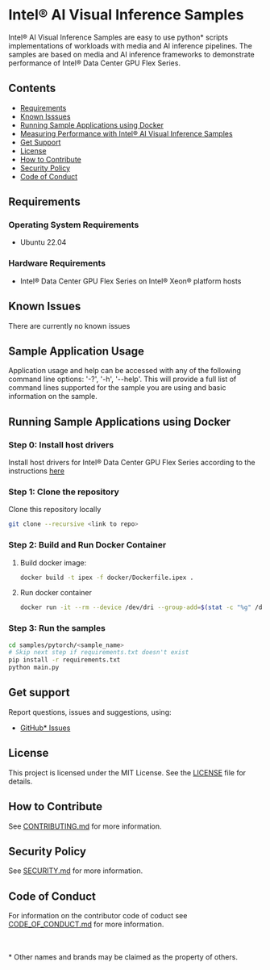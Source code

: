 # Intel® AI Visual Inference Samples

Intel® AI Visual Inference Samples are easy to use python* scripts implementations of workloads with media and AI inference pipelines. The samples are based on media and AI inference frameworks to demonstrate performance of Intel® Data Center GPU Flex Series. 

## Contents
- [Requirements](#requirements)
- [Known Isssues](#known-issues)
- [Running Sample Applications using Docker](#running-sample-applications-using-docker)
- [Measuring Performance with Intel® AI Visual Inference Samples](docs/measuring-performance-with-ai-vi-samples.md)
- [Get Support](#get-support)
- [License](#license)
- [How to Contribute](#how-to-contribute)
- [Security Policy](#security-policy)
- [Code of Conduct](#code-of-conduct)

## Requirements

### Operating System Requirements
- Ubuntu 22.04

### Hardware Requirements
- Intel® Data Center GPU Flex Series on Intel® Xeon® platform hosts

## Known Issues
There are currently no known issues

## Sample Application Usage

Application usage and help can be accessed with any of the following command line options: '-?', '-h', '--help'.  This will provide a full list of command lines supported for the sample you are using and basic information on the sample.  

## Running Sample Applications using Docker

### Step 0: Install host drivers
Install host drivers for Intel® Data Center GPU Flex Series according to the instructions [here](https://dgpu-docs.intel.com/driver/installation.html)

### Step 1: Clone the repository
Clone this repository locally
```bash
git clone --recursive <link to repo>
```

### Step 2: Build and Run Docker Container
1. Build docker image:
   ```bash
   docker build -t ipex -f docker/Dockerfile.ipex .
   ```

2. Run docker container
   ```bash
   docker run -it --rm --device /dev/dri --group-add=$(stat -c "%g" /dev/dri/render* | head -1) ipex
   ```

### Step 3: Run the samples

```bash
cd samples/pytorch/<sample_name>
# Skip next step if requirements.txt doesn't exist
pip install -r requirements.txt
python main.py
```

## Get support

Report questions, issues and suggestions, using:

* [GitHub* Issues](https://github.com/intel/ai-visual-inference-samples/issues)

## License

This project is licensed under the MIT License. See the [LICENSE](LICENSE) file
for details.

## How to Contribute

See [CONTRIBUTING.md](CONTRIBUTING.md) for more information.  

## Security Policy

See [SECURITY.md](SECURITY.md) for more information.  

## Code of Conduct

For information on the contributor code of coduct see [CODE_OF_CONDUCT.md](CODE_OF_CONDUCT.md) for more information. 

<br><br>* Other names and brands may be claimed as the property of others.
